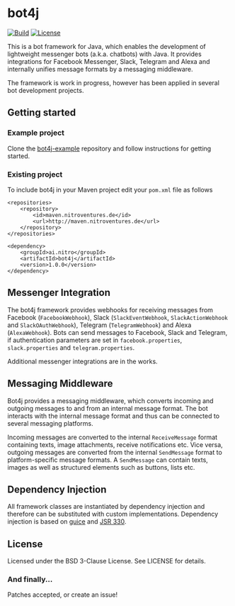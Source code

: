 bot4j
=====

[![Build](https://img.shields.io/travis/nitroventures/bot4j.svg)](https://travis-ci.org/nitroventures/bot4j)
[![License](https://img.shields.io/badge/License-BSD%203--Clause-blue.svg)](https://opensource.org/licenses/BSD-3-Clause)

This is a bot framework for Java, which enables the development of lightweight messenger bots (a.k.a. chatbots) with Java. It provides integrations for Facebook Messenger, Slack, Telegram and Alexa and internally unifies message formats by a messaging middleware.

The framework is work in progress, however has been applied in several bot development projects.


Getting started
---------------

### Example project

Clone the [bot4j-example](https://github.com/nitroventures/bot4j-example) repository and follow instructions for getting started.

### Existing project

To include bot4j in your Maven project edit your `pom.xml` file as follows

```
<repositories>
	<repository>
		<id>maven.nitroventures.de</id>
		<url>http://maven.nitroventures.de</url>
	</repository>
</repositories>
```

```
<dependency>
	<groupId>ai.nitro</groupId>
	<artifactId>bot4j</artifactId>
	<version>1.0.0</version>
</dependency>
```


Messenger Integration
---------------------

The bot4j framework provides webhooks for receiving messages from Facebook (`FacebookWebhook`), Slack (`SlackEventWebhook`, `SlackActionWebhook` and `SlackOAuthWebhook`), Telegram (`TelegramWebhook`) and Alexa (`AlexaWebhook`). Bots can send messages to Facebook, Slack and Telegram, if authentication parameters are set in `facebook.properties`, `slack.properties` and `telegram.properties`.

Additional messenger integrations are in the works.


Messaging Middleware
--------------------

Bot4j provides a messaging middleware, which converts incoming and outgoing messages to and from an internal message format. The bot interacts with the internal message format and thus can be connected to several messaging platforms.

Incoming messages are converted to the internal `ReceiveMessage` format containing texts, image attachments, receive notifications etc. Vice versa, outgoing messages are converted from the internal `SendMessage` format to platform-specific message formats. A `SendMessage` can contain texts, images as well as structured elements such as buttons, lists etc.


Dependency Injection
--------------------

All framework classes are instantiated by dependency injection and therefore can be substituted with custom implementations. Dependency injection is based on [guice](https://github.com/google/guice) and [JSR 330](https://www.jcp.org/en/jsr/detail?id=330).


License
-------

Licensed under the BSD 3-Clause License. See LICENSE for details.

### And finally...

Patches accepted, or create an issue!
